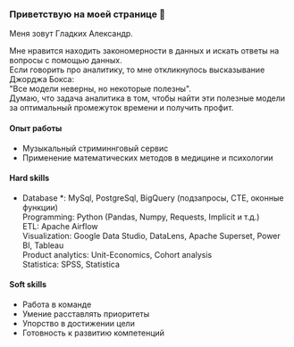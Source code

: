 ### Приветствую на моей странице 👋

Меня зовут Гладких Александр. 

Мне нравится находить закономерности в данных и искать ответы на вопросы с помощью данных.  <br />
Если говорить про аналитику, то мне откликнулось высказывание Джорджа Бокса: <br />
"Все модели неверны, но некоторые полезны". <br />
Думаю, что задача аналитика в том, чтобы найти эти полезные модели за оптимальный промежуток времени и получить профит. 

#### Опыт работы 
* Музыкальный стриминнговый сервис <br />
* Применение математических методов в медицине и психологии <br />

#### Hard skills
* Database *: MySql, PostgreSql, BigQuery (подзапросы, CTE, оконные функции) <br />
Programming: Python (Pandas, Numpy, Requests, Implicit и т.д.) <br />
ETL: Apache Airflow <br />
Visualization: Google Data Studio, DataLens, Apache Superset, Power BI, Tableau <br />
Product analytics: Unit-Economics, Cohort analysis <br />
Statistica: SPSS, Statistica <br />

#### Soft skills
* Работа в команде <br />
* Умение расставлять приоритеты <br />
* Упорство в достижении цели <br />
* Готовность к развитию компетенций <br />


<!--
**shon87/shon87** is a ✨ _special_ ✨ repository because its `README.md` (this file) appears on your GitHub profile.

Here are some ideas to get you started:

- 🔭 I’m currently working on ...
- 🌱 I’m currently learning ...
- 👯 I’m looking to collaborate on ...
- 🤔 I’m looking for help with ...
- 💬 Ask me about ...
- 📫 How to reach me: ...
- 😄 Pronouns: ...
- ⚡ Fun fact: ...
-->
